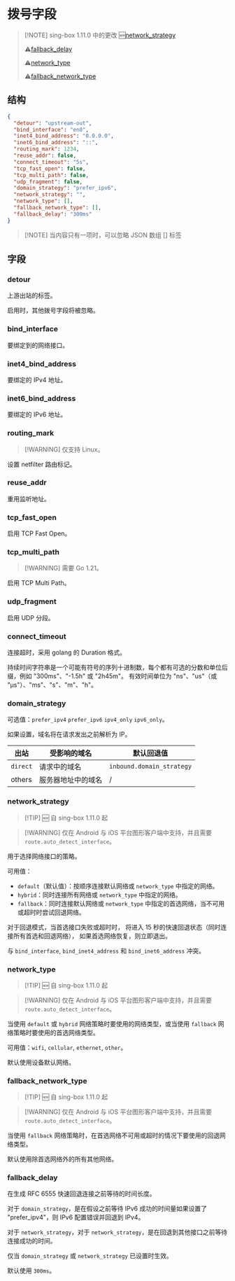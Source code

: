 # 拨号字段

> [!NOTE] sing-box 1.11.0 中的更改
> :new:[network_strategy](#network-strategy)
>
> :warning:[fallback_delay](#fallback-delay)
>
> :warning:[network_type](#network-type)
>
> :warning:[fallback_network_type](#fallback-network-type)

## 结构

```json
{
  "detour": "upstream-out",
  "bind_interface": "en0",
  "inet4_bind_address": "0.0.0.0",
  "inet6_bind_address": "::",
  "routing_mark": 1234,
  "reuse_addr": false,
  "connect_timeout": "5s",
  "tcp_fast_open": false,
  "tcp_multi_path": false,
  "udp_fragment": false,
  "domain_strategy": "prefer_ipv6",
  "network_strategy": "",
  "network_type": [],
  "fallback_network_type": [],
  "fallback_delay": "300ms"
}
```

> [!NOTE] 当内容只有一项时，可以忽略 JSON 数组 [] 标签

## 字段

### detour

上游出站的标签。

启用时，其他拨号字段将被忽略。

### bind_interface

要绑定到的网络接口。

### inet4_bind_address

要绑定的 IPv4 地址。

### inet6_bind_address

要绑定的 IPv6 地址。

### routing_mark

> [!WARNING] 仅支持 Linux。

设置 netfilter 路由标记。

### reuse_addr

重用监听地址。

### tcp_fast_open

启用 TCP Fast Open。

### tcp_multi_path

> [!WARNING] 需要 Go 1.21。

启用 TCP Multi Path。

### udp_fragment

启用 UDP 分段。

### connect_timeout

连接超时，采用 golang 的 Duration 格式。

持续时间字符串是一个可能有符号的序列十进制数，每个都有可选的分数和单位后缀，例如 "300ms"、"-1.5h" 或 "2h45m"。
有效时间单位为 "ns"、"us"（或 "µs"）、"ms"、"s"、"m"、"h"。

### domain_strategy

可选值：`prefer_ipv4` `prefer_ipv6` `ipv4_only` `ipv6_only`。

如果设置，域名将在请求发出之前解析为 IP。

| 出站     | 受影响的域名       | 默认回退值                |
| -------- | ------------------ | ------------------------- |
| `direct` | 请求中的域名       | `inbound.domain_strategy` |
| others   | 服务器地址中的域名 | /                         |

### network_strategy

> [!TIP] 🆕 自 sing-box 1.11.0 起

> [!WARNING] 仅在 Android 与 iOS 平台图形客户端中支持，并且需要 `route.auto_detect_interface`。

用于选择网络接口的策略。

可用值：

- `default`（默认值）：按顺序连接默认网络或 `network_type` 中指定的网络。
- `hybrid`：同时连接所有网络或 `network_type` 中指定的网络。
- `fallback`：同时连接默认网络或 `network_type` 中指定的首选网络，当不可用或超时时尝试回退网络。

对于回退模式，当首选接口失败或超时时，
将进入 15 秒的快速回退状态（同时连接所有首选和回退网络），
如果首选网络恢复，则立即退出。

与 `bind_interface`, `bind_inet4_address` 和 `bind_inet6_address` 冲突。

### network_type

> [!TIP] 🆕 自 sing-box 1.11.0 起

> [!WARNING] 仅在 Android 与 iOS 平台图形客户端中支持，并且需要 `route.auto_detect_interface`。

当使用 `default` 或 `hybrid` 网络策略时要使用的网络类型，或当使用 `fallback` 网络策略时要使用的首选网络类型。

可用值：`wifi`, `cellular`, `ethernet`, `other`。

默认使用设备默认网络。

### fallback_network_type

> [!TIP] 🆕 自 sing-box 1.11.0 起

> [!WARNING] 仅在 Android 与 iOS 平台图形客户端中支持，并且需要 `route.auto_detect_interface`。

当使用 `fallback` 网络策略时，在首选网络不可用或超时的情况下要使用的回退网络类型。

默认使用除首选网络外的所有其他网络。

### fallback_delay

在生成 RFC 6555 快速回退连接之前等待的时间长度。

对于 `domain_strategy`，是在假设之前等待 IPv6 成功的时间量如果设置了 "prefer_ipv4"，则 IPv6 配置错误并回退到 IPv4。

对于 `network_strategy`，对于 `network_strategy`，是在回退到其他接口之前等待连接成功的时间。

仅当 `domain_strategy` 或 `network_strategy` 已设置时生效。

默认使用 `300ms`。
